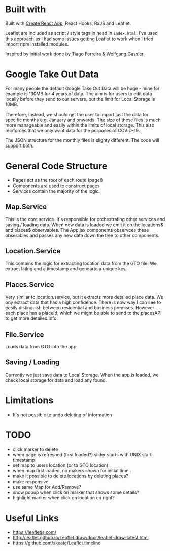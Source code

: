 # Built with

Built with [Create React App](CRA.md), React Hooks, RxJS and Leaflet.

Leaflet are included as script / style tags in head in `index.html`.
I've used this approach as I had some issues getting Leaflet to work when I tried import npm installed modules.

Inspired by initial work done by [Tiago Ferreira & Wolfgang Gassler](https://github.com/covid19tracing/covid-19-tracing).

# Google Take Out Data

For many people the default Google Take Out Data will be huge - mine for example is 130MB for 4 years of data.
The aim is for users to edit data locally before they send to our servers, but the limit for Local Storage is 10MB.

Therefore, instead, we should get the user to import just the data for specific months e.g. January and onwards.
The size of these files is much more manageable and easily within the limits of local storage.
This also reinforces that we only want data for the purposes of COVID-19.

The JSON structure for the monthly files is slighty different. The code will support both.

# General Code Structure

- Pages act as the root of each route (page!)
- Components are used to construct pages
- Services contain the majority of the logic.

## Map.Service

This is the core service.
It's responsible for orchestrating other services and saving / loading data.
When new data is loaded we emit it on the locations$ and places$ observables.
The App.jsx components observces these obserables and passes any new data down the tree to other components.

## Location.Service

This contains the logic for extracting location data from the GTO file.
We extract latlng and a timestamp and genearte a unique key.

## Places.Service

Very similar to location.service, but it extracts more detailed place data.
We ony extract data that has a high confidence.
There is now way I can see to easily distinguish between residential and business premises.
However each place has a placeId, which we might be able to send to the placesAPI to get more detailed info.

## File.Service

Loads data from GTO into the app.

## Saving / Loading

Currently we just save data to Local Storage.
When the app is loaded, we check local storage for data and load any found.

# Limitations

- It's not possible to undo deleting of information

# TODO

- click marker to delete
- when page is refreshed (first loaded?) slider starts with UNIX start timestamp
- set map to users location (or to GTO location)
- when map first loaded, no makers shown for initial time..
- make it possible to delete locations by deleting places?
- make responsive
- use same Map for Add/Remove?
- show popup when click on marker that shows some details?
- highlight marker when click on location on right?

# Useful Links

- https://leafletjs.com/
- http://leaflet.github.io/Leaflet.draw/docs/leaflet-draw-latest.html
- https://github.com/skeate/Leaflet.timeline
